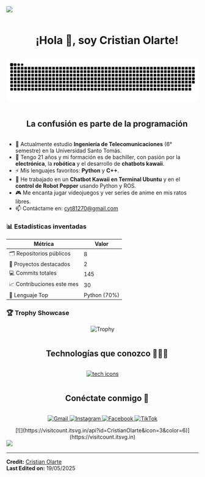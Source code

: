 <!--horizontal divider(gradient)-->
<img src="https://user-images.githubusercontent.com/73097560/115834477-dbab4500-a447-11eb-908a-139a6edaec5c.gif">

<!--h1 without bottom border-->
<div id="user-content-toc">
  <ul align="center">
    <summary><h1 style="display: inline-block">¡Hola 👋, soy Cristian Olarte!</h1></summary>
  </ul>
</div>

<!-- snake -->
<div align="center">
  <img src="https://github.com/1999AZZAR/1999AZZAR/blob/readme/resources/img/grid-snake.svg" alt="snake" />
</div>

<!--h2 without bottom border-->
<div id="user-content-toc">
  <ul align="center">
    <summary><h2 style="display: inline-block">La confusión es parte de la programación</h2></summary>
  </ul>
</div>

<!--Intro start-->
- 🔭 Actualmente estudio **Ingeniería de Telecomunicaciones** (6° semestre) en la Universidad Santo Tomás.  
- 🌱 Tengo 21 años y mi formación es de bachiller, con pasión por la **electrónica**, la **robótica** y el desarrollo de **chatbots kawaii**.  
- ⚡ Mis lenguajes favoritos: **Python** y **C++**.  
- 🤖 He trabajado en un **Chatbot Kawaii en Terminal Ubuntu** y en el **control de Robot Pepper** usando Python y ROS.  
- 🎮 Me encanta jugar videojuegos y ver series de anime en mis ratos libres.  
- 📫 Contáctame en: [cyt81270@gmail.com](mailto:cyt81270@gmail.com)  
<!--Intro end-->

<!--‑‑‑ stats & trophy (start) -->
<p align="center">

### 📊 Estadísticas inventadas

| Métrica                       | Valor     |
|-------------------------------|-----------|
| 🗂️ Repositorios públicos      | 8         |
| 🔧 Proyectos destacados       | 2         |
| 💻 Commits totales            | 145       |
| 📈 Contribuciones este mes    | 30        |
| 🥇 Lenguaje Top               | Python (70%) |

### 🏆 Trophy Showcase

<div align="center">
  <img align="center" src="https://github-profile-trophy.vercel.app/?username=CristianOlarte&theme=radical&no-bg=true&row=1&column=4" alt="Trophy" />
</div>

</p>
<!--‑‑‑ stats (end) -->

<!--h2 without bottom border-->
<div id="user-content-toc">
  <ul align="center">
    <summary><h2 style="display: inline-block">Technologías que conozco 👨🏻‍💻</h2></summary>
  </ul>
</div>

<!--tech stack icons-->
<p align="center">
  <a href="https://skillicons.dev">
    <img src="https://skillicons.dev/icons?i=python,cpp,linux,ros,github&perline=5" alt="tech icons" />
  </a>
</p>

<!-- Connect with me -->
<!--h2 without bottom border-->
<div id="user-content-toc">
  <ul align="center">
    <summary><h2 style="display: inline-block">Conéctate conmigo 🤝</h2></summary>
  </ul>
</div>

<!--icons and links-->
<p align="center">
  <a href="mailto:cyt81270@gmail.com" target="_blank">
    <img src="https://user-images.githubusercontent.com/88904952/234981169-2dd1e58f-4b7e-468c-8213-034ba62156c3.png" alt="Gmail" height="50" width="50" />
  </a>
  <a href="https://instagram.com/tu_usuario" target="_blank">
    <img src="https://user-images.githubusercontent.com/88904952/234981169-2dd1e58f-4b7e-468c-8213-034ba62156c3.png" alt="Instagram" height="50" width="50" />
  </a>
  <a href="https://www.facebook.com/tu_usuario" target="_blank">
    <img src="https://user-images.githubusercontent.com/88904952/234981169-2dd1e58f-4b7e-468c-8213-034ba62156c3.png" alt="Facebook" height="50" width="50" />
  </a>
  <a href="https://www.tiktok.com/@tu_usuario" target="_blank">
    <img src="https://user-images.githubusercontent.com/88904952/234981169-2dd1e58f-4b7e-468c-8213-034ba62156c3.png" alt="TikTok" height="50" width="50" />
  </a>
</p>

<!--profile visit count-->
<div align="center">
  [![](https://visitcount.itsvg.in/api?id=CristianOlarte&icon=3&color=6)](https://visitcount.itsvg.in)
</div>

<!--horizontal divider(gradient)-->
<img src="https://user-images.githubusercontent.com/73097560/115834477-dbab4500-a447-11eb-908a-139a6edaec5c.gif">

---

**Credit:** [Cristian Olarte](https://github.com/CristianOlarte)  
**Last Edited on:** 19/05/2025

